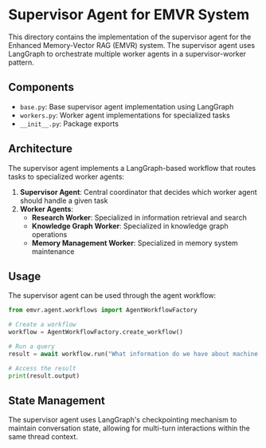 # Supervisor Agent for EMVR System

This directory contains the implementation of the supervisor agent for the Enhanced Memory-Vector RAG (EMVR) system. The supervisor agent uses LangGraph to orchestrate multiple worker agents in a supervisor-worker pattern.

## Components

- `base.py`: Base supervisor agent implementation using LangGraph
- `workers.py`: Worker agent implementations for specialized tasks
- `__init__.py`: Package exports

## Architecture

The supervisor agent implements a LangGraph-based workflow that routes tasks to specialized worker agents:

1. **Supervisor Agent**: Central coordinator that decides which worker agent should handle a given task
2. **Worker Agents**:
   - **Research Worker**: Specialized in information retrieval and search
   - **Knowledge Graph Worker**: Specialized in knowledge graph operations
   - **Memory Management Worker**: Specialized in memory system maintenance

## Usage

The supervisor agent can be used through the agent workflow:

```python
from emvr.agent.workflows import AgentWorkflowFactory

# Create a workflow
workflow = AgentWorkflowFactory.create_workflow()

# Run a query
result = await workflow.run("What information do we have about machine learning?")

# Access the result
print(result.output)
```

## State Management

The supervisor agent uses LangGraph's checkpointing mechanism to maintain conversation state, allowing for multi-turn interactions within the same thread context.